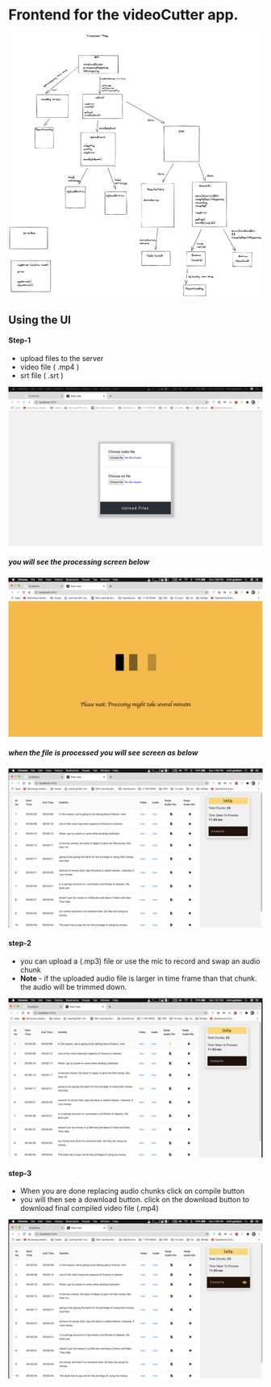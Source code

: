 # Frontend for the videoCutter app.

![ComponentTree](https://github.com/rohitgeddam/fosseeVideoProcessing/blob/v2/images/ReactComponentTree.png)


## Using the UI

#### Step-1
*   upload files to the server
*   video file ( .mp4 )
*   srt file ( .srt )
  
![ui-1](https://github.com/rohitgeddam/fosseeVideoProcessing/blob/v2/images/ui-1.png)

##### you will see the processing screen below
![ui-2](https://github.com/rohitgeddam/fosseeVideoProcessing/blob/v2/images/ui-2.png)

##### when the file is processed you will see screen as below

![ui-3](https://github.com/rohitgeddam/fosseeVideoProcessing/blob/v2/images/ui-3.png)

#### step-2
* you can upload a (.mp3) file or use the mic to record and swap an audio chunk
* **Note** - if the uploaded audio file is larger in time frame than that chunk. the audio will be trimmed down.

![ui-4](https://github.com/rohitgeddam/fosseeVideoProcessing/blob/v2/images/ui-4.png)

#### step-3
* When you are done replacing audio chunks click on compile button
* you will then see a download button. click on the download button to download final compiled  video file (.mp4)

![ui-5](https://github.com/rohitgeddam/fosseeVideoProcessing/blob/v2/images/ui-5.png)
